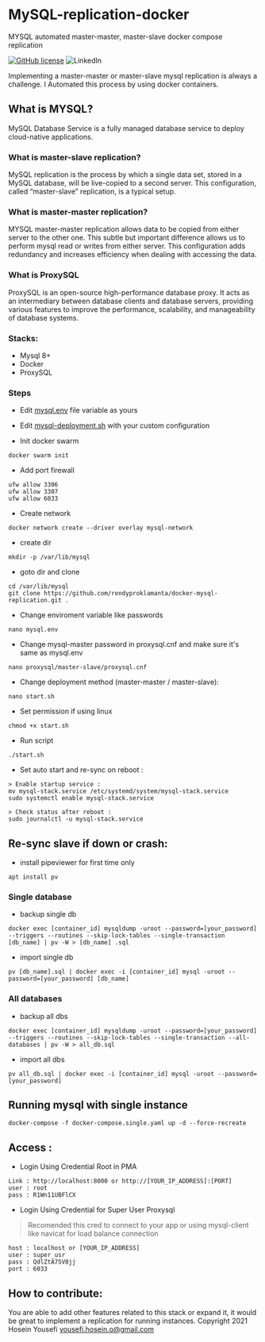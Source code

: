 # MySQL-replication-docker
MYSQL automated master-master, master-slave docker compose replication

[![GitHub license](https://img.shields.io/github/license/hosein-yousefii/MySQL-replication-docker-stack)](https://github.com/hosein-yousefii/MySQL-replication-docker-stack/blob/master/LICENSE)
![LinkedIn](https://shields.io/badge/style-hoseinyousefii-black?logo=linkedin&label=LinkedIn&link=https://www.linkedin.com/in/hoseinyousefi)


Implementing a master-master or master-slave mysql replication is always a challenge. I Automated this process by using docker containers.

## What is MYSQL?

MySQL Database Service is a fully managed database service to deploy cloud-native applications.

### What is master-slave replication?

MySQL replication is the process by which a single data set, stored in a MySQL database, will be live-copied to a second server. This configuration, called “master-slave” replication, is a typical setup.

### What is master-master replication?

MYSQL master-master replication allows data to be copied from either server to the other one. This subtle but important difference allows us to perform mysql read or writes from either server. This configuration adds redundancy and increases efficiency when dealing with accessing the data.

### What is ProxySQL

ProxySQL is an open-source high-performance database proxy. It acts as an intermediary between database clients and database servers, providing various features to improve the performance, scalability, and manageability of database systems.

### Stacks:
- Mysql 8+
- Docker
- ProxySQL

### Steps
- Edit [mysql.env](mysql.env) file variable as yours
- Edit [mysql-deployment.sh](mysql-deployment.sh) with your custom configuration

- Init docker swarm
```
docker swarm init
```

- Add port firewall
```
ufw allow 3306
ufw allow 3307
ufw allow 6033
```

- Create network
```
docker network create --driver overlay mysql-network
```

- create dir
```
mkdir -p /var/lib/mysql
```

- goto dir and clone
```
cd /var/lib/mysql
git clone https://github.com/rendyproklamanta/docker-mysql-replication.git .
```

- Change enviroment variable like passwords
```
nano mysql.env
```

- Change mysql-master password in proxysql.cnf and make sure it's same as mysql.env
```
nano proxysql/master-slave/proxysql.cnf
```

- Change deployment method (master-master / master-slave):
```
nano start.sh
```

- Set permission if using linux
```
chmod +x start.sh
```
- Run script
```
./start.sh
```

- Set auto start and re-sync on reboot :
```
> Enable startup service :
mv mysql-stack.service /etc/systemd/system/mysql-stack.service
sudo systemctl enable mysql-stack.service

> Check status after reboot :
sudo journalctl -u mysql-stack.service
```

## Re-sync slave if down or crash:
- install pipeviewer for first time only
```
apt install pv
```
### Single database
- backup single db
```
docker exec [container_id] mysqldump -uroot --password=[your_password] --triggers --routines --skip-lock-tables --single-transaction [db_name] | pv -W > [db_name] .sql
```
- import single db
```
pv [db_name].sql | docker exec -i [container_id] mysql -uroot --password=[your_password] [db_name]
```

### All databases
- backup all dbs
```
docker exec [container_id] mysqldump -uroot --password=[your_password] --triggers --routines --skip-lock-tables --single-transaction --all-databases | pv -W > all_db.sql
```
- import all dbs
```
pv all_db.sql | docker exec -i [container_id] mysql -uroot --password=[your_password]
```

## Running mysql with single instance
```
docker-compose -f docker-compose.single.yaml up -d --force-recreate
```

## Access :
- Login Using Credential Root in PMA
```
Link : http://localhost:8000 or http://[YOUR_IP_ADDRESS]:[PORT]
user : root
pass : R1Wn11UBFlCX
```

- Login Using Credential for Super User Proxysql 
> Recomended this cred to connect to your app or using mysql-client like navicat for load balance connection
```
host : localhost or [YOUR_IP_ADDRESS]
user : super_usr
pass : QdlZtA75V8jj
port : 6033
```

## How to contribute:
You are able to add other features related to this stack or expand it, it would be great to implement a replication for running instances.
Copyright 2021 Hosein Yousefi <yousefi.hosein.o@gmail.com>
